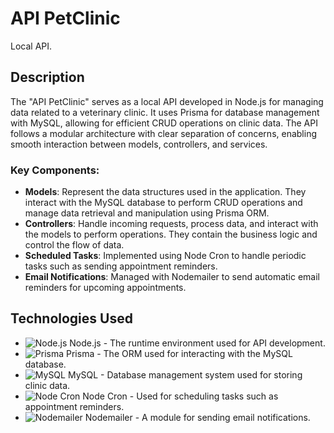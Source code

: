 # API PetClinic

Local API.

## Description

The "API PetClinic" serves as a local API developed in Node.js for managing data related to a veterinary clinic. It uses Prisma for database management with MySQL, allowing for efficient CRUD operations on clinic data. The API follows a modular architecture with clear separation of concerns, enabling smooth interaction between models, controllers, and services.

### Key Components:

- **Models**: Represent the data structures used in the application. They interact with the MySQL database to perform CRUD operations and manage data retrieval and manipulation using Prisma ORM.
- **Controllers**: Handle incoming requests, process data, and interact with the models to perform operations. They contain the business logic and control the flow of data.
- **Scheduled Tasks**: Implemented using Node Cron to handle periodic tasks such as sending appointment reminders.
- **Email Notifications**: Managed with Nodemailer to send automatic email reminders for upcoming appointments.

## Technologies Used

- ![Node.js](https://img.shields.io/badge/-Node.js-339933?style=flat-square&logo=node.js&logoColor=white) Node.js - The runtime environment used for API development.
- ![Prisma](https://img.shields.io/badge/-Prisma-2D3748?style=flat-square&logo=prisma&logoColor=white) Prisma - The ORM used for interacting with the MySQL database.
- ![MySQL](https://img.shields.io/badge/-MySQL-4479A1?style=flat-square&logo=mysql&logoColor=white) MySQL - Database management system used for storing clinic data.
- ![Node Cron](https://img.shields.io/badge/-Node%20Cron-8A2B8A?style=flat-square&logo=node.js&logoColor=white) Node Cron - Used for scheduling tasks such as appointment reminders.
- ![Nodemailer](https://img.shields.io/badge/-Nodemailer-00796B?style=flat-square&logo=nodemailer&logoColor=white) Nodemailer - A module for sending email notifications.

